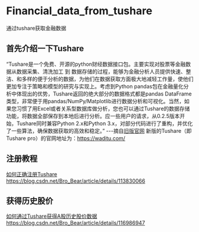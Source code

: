 # Financial_data_from_tushare
通过tushare获取金融数据
## 首先介绍一下Tushare
“Tushare是一个免费、开源的python财经数据接口包。主要实现对股票等金融数据从数据采集、清洗加工 到 数据存储的过程，能够为金融分析人员提供快速、整洁、和多样的便于分析的数据，为他们在数据获取方面极大地减轻工作量，使他们更加专注于策略和模型的研究与实现上。考虑到Python pandas包在金融量化分析中体现出的优势，Tushare返回的绝大部分的数据格式都是pandas DataFrame类型，非常便于用pandas/NumPy/Matplotlib进行数据分析和可视化。当然，如果您习惯了用Excel或者关系型数据库做分析，您也可以通过Tushare的数据存储功能，将数据全部保存到本地后进行分析。应一些用户的请求，从0.2.5版本开始，Tushare同时兼容Python 2.x和Python 3.x，对部分代码进行了重构，并优化了一些算法，确保数据获取的高效和稳定。” ---摘自[旧版官网](http://tushare.org/)
新版的Tushare（即Tushare pro）的官网地址为：https://waditu.com/
## 注册教程
[如何正确注册Tushare](https://blog.csdn.net/Bro_Bear/article/details/113830066)
https://blog.csdn.net/Bro_Bear/article/details/113830066

## 获得历史股价
[如何通过Tushare获得A股历史股价数据](https://blog.csdn.net/Bro_Bear/article/details/116986947)
https://blog.csdn.net/Bro_Bear/article/details/116986947
